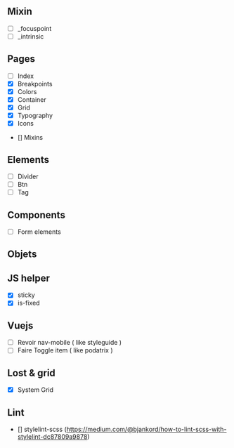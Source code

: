 
## Mixin

- [ ] _focuspoint
- [ ] _intrinsic

## Pages

- [ ] Index
- [x] Breakpoints
- [x] Colors
- [x] Container
- [x] Grid
- [x] Typography
- [x] Icons
- [] Mixins

## Elements

- [ ] Divider
- [ ] Btn
- [ ] Tag

## Components

- [ ] Form elements

## Objets

## JS helper 

- [x] sticky
- [x] is-fixed

## Vuejs 

- [ ] Revoir nav-mobile ( like styleguide )
- [ ] Faire Toggle item ( like podatrix )

## Lost & grid

- [x] System Grid

## Lint
- [] stylelint-scss (https://medium.com/@bjankord/how-to-lint-scss-with-stylelint-dc87809a9878)




